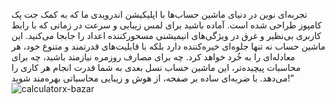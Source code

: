 تجربه‌ای نوین در دنیای ماشین حساب‌ها با اپلیکیشن اندرویدی ما که به کمک جت پک کامپوز طراحی شده است.
آماده باشید برای لمس زیبایی و سرعت در زمانی که با رابط کاربری بی‌نظیر و غرق در ویژگی‌های انیمیشنی مسحورکننده اعداد را جابجا می‌کنید.
این ماشین حساب نه تنها جلوه‌ای خیره‌کننده دارد بلکه با قابلیت‌های قدرتمند و متنوع خود، هر معادله‌ای را به خُرد خواهد کرد. چه برای مصارف روزمره نیازمند باشید، چه برای محاسبات پیچیده‌تر، این ماشین حساب نسل بعدی به شما قدرت انجام هر کاری را می‌دهد.
با ضربه‌ای ساده بر صفحه، از هوش و زیبایی محاسباتی بهره‌مند شوید!”
![calculatorx-bazar](https://github.com/OkaykOrhmn/CalculatorX/assets/106100553/10d74b39-af31-4919-84ef-becb89a689f6)
